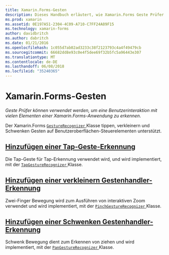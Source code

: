 ```yaml
---
title: Xamarin.Forms-Gesten
description: Dieses Handbuch erläutert, wie Xamarin.Forms Geste Prüfer verwendet werden können, um eine Benutzerinteraktion mit vielen Elementen einer Xamarin.Forms-Anwendung zu erkennen.
ms.prod: xamarin
ms.assetid: 0E197A51-2304-4C09-A710-C7FF24A89F15
ms.technology: xamarin-forms
author: davidbritch
ms.author: dabritch
ms.date: 01/21/2016
ms.openlocfilehash: 1c055d7ab02ad3233c38f2123793c4a4f49479cb
ms.sourcegitcommit: 66682dd8e93c0e4f5dee69f32b5fc5a96443e307
ms.translationtype: MT
ms.contentlocale: de-DE
ms.lasthandoff: 06/08/2018
ms.locfileid: "35240365"
---
```

# <a name="xamarinforms-gestures"></a>Xamarin.Forms-Gesten

_Geste Prüfer können verwendet werden, um eine Benutzerinteraktion mit vielen Elementen einer Xamarin.Forms-Anwendung zu erkennen._

Der Xamarin.Forms [ `GestureRecognizer` ](https://developer.xamarin.com/api/type/Xamarin.Forms.GestureRecognizer/) Klasse tippen, verkleinern und Schwenken Gesten auf Benutzeroberflächen-Steuerelementen unterstützt.

## <a name="adding-a-tap-gesture-recognizertapmd"></a>[Hinzufügen einer Tap-Geste-Erkennung](tap.md)

Die Tap-Geste für Tap-Erkennung verwendet wird, und wird implementiert, mit der [ `TapGestureRecognizer` ](https://developer.xamarin.com/api/type/Xamarin.Forms.TapGestureRecognizer/) Klasse.

## <a name="adding-a-pinch-gesture-recognizerpinchmd"></a>[Hinzufügen einer verkleinern Gestenhandler-Erkennung](pinch.md)

Zwei-Finger Bewegung wird zum Ausführen von interaktiven Zoom verwendet und wird implementiert, mit der [ `PinchGestureRecognizer` ](https://developer.xamarin.com/api/type/Xamarin.Forms.PinchGestureRecognizer/) Klasse.

## <a name="adding-a-pan-gesture-recognizerpanmd"></a>[Hinzufügen einer Schwenken Gestenhandler-Erkennung](pan.md)

Schwenk Bewegung dient zum Erkennen von ziehen und wird implementiert, mit der [ `PanGestureRecognizer` ](https://developer.xamarin.com/api/type/Xamarin.Forms.PanGestureRecognizer/) Klasse.
